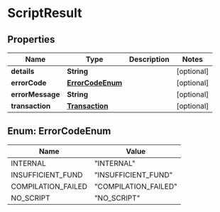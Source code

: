 

# ScriptResult


## Properties

| Name | Type | Description | Notes |
|------------ | ------------- | ------------- | -------------|
|**details** | **String** |  |  [optional] |
|**errorCode** | [**ErrorCodeEnum**](#ErrorCodeEnum) |  |  [optional] |
|**errorMessage** | **String** |  |  [optional] |
|**transaction** | [**Transaction**](Transaction.md) |  |  [optional] |



## Enum: ErrorCodeEnum

| Name | Value |
|---- | -----|
| INTERNAL | &quot;INTERNAL&quot; |
| INSUFFICIENT_FUND | &quot;INSUFFICIENT_FUND&quot; |
| COMPILATION_FAILED | &quot;COMPILATION_FAILED&quot; |
| NO_SCRIPT | &quot;NO_SCRIPT&quot; |




